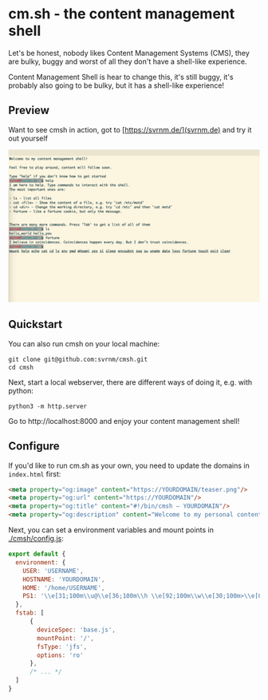 # cm.sh - the content management shell

Let's be honest, nobody likes Content Management Systems (CMS), they are bulky, buggy and worst of all they don't have a shell-like experience.

Content Management Shell is hear to change this, it's still buggy, it's probably also going to be bulky, but it has a shell-like experience!

## Preview

Want to see cmsh in action, got to [https://svrnm.de/](svrnm.de) and try it out yourself

![A picture showing how cmsh looks like: it presents the MOTD, a shell prompt, where different commands already have been provided: help, ls, fortune.](./teaser.png)

## Quickstart

You can also run cmsh on your local machine:

```shell
git clone git@github.com:svrnm/cmsh.git
cd cmsh
```

Next, start a local webserver, there are different ways of doing it, e.g. with python:

```shell
python3 -m http.server
```

Go to http://localhost:8000 and enjoy your content management shell!

## Configure

If you'd like to run cm.sh as your own, you need to update the domains in `index.html` first:

```html
<meta property="og:image" content="https://YOURDOMAIN/teaser.png"/>
<meta property="og:url" content="https://YOURDOMAIN"/>
<meta property="og:title" content="#!/bin/cmsh – YOURDOMAIN"/>
<meta property="og:description" content="Welcome to my personal content management shell. Feel free to explore."/>
```

Next, you can set a environment variables and mount points in [./cmsh/config.js](cmsh/config.js):

```javascript
export default {
  environment: {
    USER: 'USERNAME',
    HOSTNAME: 'YOURDOMAIN',
    HOME: '/home/USERNAME',
    PS1: '\\e[31;100m\\u@\\e[36;100m\\h \\e[92;100m\\w\\e[30;100m>\\e[0m '
  },
  fstab: [
      {
        deviceSpec: 'base.js',
        mountPoint: '/',
        fsType: 'jfs',
        options: 'ro'
      },
      /* ... */
  ]
}
```
